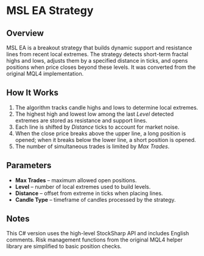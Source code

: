 # MSL EA Strategy

## Overview

MSL EA is a breakout strategy that builds dynamic support and resistance lines from recent local extremes. The strategy detects short-term fractal highs and lows, adjusts them by a specified distance in ticks, and opens positions when price closes beyond these levels. It was converted from the original MQL4 implementation.

## How It Works

1. The algorithm tracks candle highs and lows to determine local extremes.
2. The highest high and lowest low among the last *Level* detected extremes are stored as resistance and support lines.
3. Each line is shifted by *Distance* ticks to account for market noise.
4. When the close price breaks above the upper line, a long position is opened; when it breaks below the lower line, a short position is opened.
5. The number of simultaneous trades is limited by *Max Trades*.

## Parameters

- **Max Trades** – maximum allowed open positions.
- **Level** – number of local extremes used to build levels.
- **Distance** – offset from extreme in ticks when placing lines.
- **Candle Type** – timeframe of candles processed by the strategy.

## Notes

This C# version uses the high-level StockSharp API and includes English comments. Risk management functions from the original MQL4 helper library are simplified to basic position checks.

